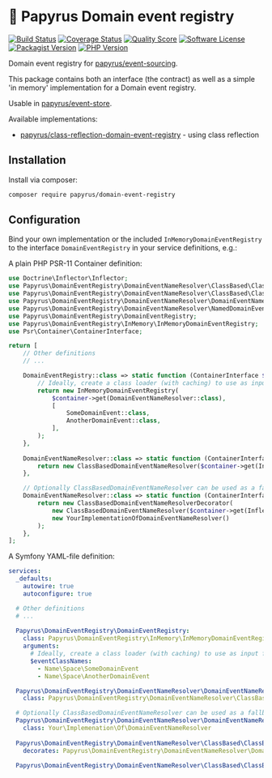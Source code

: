 # 📜 Papyrus Domain event registry
[![Build Status](https://scrutinizer-ci.com/g/papyrusphp/domain-event-registry/badges/build.png?b=main)](https://github.com/papyrusphp/domain-event-registry/actions)
[![Coverage Status](https://img.shields.io/scrutinizer/coverage/g/papyrusphp/domain-event-registry.svg?style=flat)](https://scrutinizer-ci.com/g/papyrusphp/domain-event-registry/code-structure)
[![Quality Score](https://img.shields.io/scrutinizer/g/papyrusphp/domain-event-registry.svg?style=flat)](https://scrutinizer-ci.com/g/papyrusphp/domain-event-registry)
[![Software License](https://img.shields.io/badge/license-MIT-brightgreen.svg?style=flat)](LICENSE)
[![Packagist Version](https://img.shields.io/packagist/v/papyrus/domain-event-registry.svg?style=flat&include_prereleases)](https://packagist.org/packages/papyrus/domain-event-registry)
[![PHP Version](https://img.shields.io/badge/php-%5E8.1-8892BF.svg?style=flat)](http://www.php.net)

Domain event registry for [papyrus/event-sourcing](https://github.com/papyrusphp/event-sourcing).

This package contains both an interface (the contract) as well as a simple 'in memory' implementation for a Domain event registry.  

Usable in [papyrus/event-store](https://github.com/papyrusphp/event-store).

Available implementations:
- [papyrus/class-reflection-domain-event-registry](https://github.com/papyrusphp/class-reflection-domain-event-registry) - using class reflection

## Installation
Install via composer:
```bash
composer require papyrus/domain-event-registry
```

## Configuration
Bind your own implementation or the included `InMemoryDomainEventRegistry` to the interface `DomainEventRegistry` in your service definitions, e.g.:

A plain PHP PSR-11 Container definition:

```php
use Doctrine\Inflector\Inflector;
use Papyrus\DomainEventRegistry\DomainEventNameResolver\ClassBased\ClassBasedDomainEventNameResolver;
use Papyrus\DomainEventRegistry\DomainEventNameResolver\ClassBased\ClassBasedDomainEventNameResolverDecorator;
use Papyrus\DomainEventRegistry\DomainEventNameResolver\DomainEventNameResolver;
use Papyrus\DomainEventRegistry\DomainEventNameResolver\NamedDomainEvent\NamedDomainEventNameResolver;
use Papyrus\DomainEventRegistry\DomainEventRegistry;
use Papyrus\DomainEventRegistry\InMemory\InMemoryDomainEventRegistry;
use Psr\Container\ContainerInterface;

return [
    // Other definitions
    // ...

    DomainEventRegistry::class => static function (ContainerInterface $container): DomainEventRegistry {
        // Ideally, create a class loader (with caching) to use as input for the registry
        return new InMemoryDomainEventRegistry(
            $container->get(DomainEventNameResolver::class),
            [
                SomeDomainEvent::class,
                AnotherDomainEvent::class,
            ],
        );
    },
    
    DomainEventNameResolver::class => static function (ContainerInterface $container): DomainEventNameResolver {
        return new ClassBasedDomainEventNameResolver($container->get(Inflector::class));
    }, 

    // Optionally ClassBasedDomainEventNameResolver can be used as a fallback resolver via ClassBasedDomainEventNameResolverDecorator
    DomainEventNameResolver::class => static function (ContainerInterface $container): DomainEventNameResolver {
        return new ClassBasedDomainEventNameResolverDecorator(
            new ClassBasedDomainEventNameResolver($container->get(Inflector::class)),
            new YourImplementationOfDomainEventNameResolver()
        );
    }, 
];
```
A Symfony YAML-file definition:
```yaml
services:
  _defaults:
    autowire: true
    autoconfigure: true

  # Other definitions
  # ...
  
  Papyrus\DomainEventRegistry\DomainEventRegistry:
    class: Papyrus\DomainEventRegistry\InMemory\InMemoryDomainEventRegistry
    arguments:
      # Ideally, create a class loader (with caching) to use as input for the registry
      $eventClassNames:
        - Name\Space\SomeDomainEvent
        - Name\Space\AnotherDomainEvent

  Papyrus\DomainEventRegistry\DomainEventNameResolver\DomainEventNameResolver:
    class: Papyrus\DomainEventRegistry\DomainEventNameResolver\ClassBased\ClassBasedDomainEventNameResolver

  # Optionally ClassBasedDomainEventNameResolver can be used as a fallback resolver via ClassBasedDomainEventNameResolverDecorator
  Papyrus\DomainEventRegistry\DomainEventNameResolver\DomainEventNameResolver:
    class: Your\Implemenation\Of\DomainEventNameResolver
    
  Papyrus\DomainEventRegistry\DomainEventNameResolver\ClassBased\ClassBasedDomainEventNameResolverDecorator:
    decorates: Papyrus\DomainEventRegistry\DomainEventNameResolver\DomainEventNameResolver

  Papyrus\DomainEventRegistry\DomainEventNameResolver\ClassBased\ClassBasedDomainEventNameResolver: ~
```
